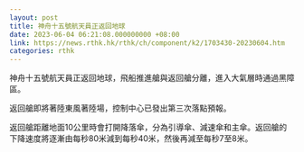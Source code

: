 ```yaml
---
layout: post
title: 神舟十五號航天員正返回地球
date: 2023-06-04 06:21:08.000000000 +08:00
link: https://news.rthk.hk/rthk/ch/component/k2/1703430-20230604.htm
categories: rthk
---
```


神舟十五號航天員正返回地球，飛船推進艙與返回艙分離，進入大氣層時通過黑障區。

返回艙即將著陸東風著陸場，控制中心已發出第三次落點預報。

返回艙距離地面10公里時會打開降落傘，分為引導傘、減速傘和主傘。返回艙的下降速度將逐漸由每秒80米減到每秒40米，然後再減至每秒7至8米。
